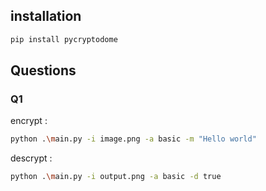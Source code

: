 ## installation

```bash
pip install pycryptodome
```

## Questions

### Q1

encrypt :

```bash
python .\main.py -i image.png -a basic -m "Hello world"
```

descrypt :

```bash
python .\main.py -i output.png -a basic -d true
```

